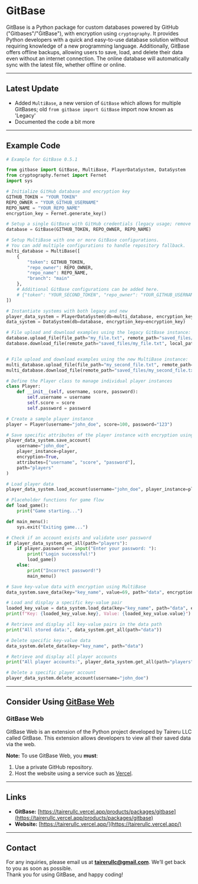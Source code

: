 # GitBase

GitBase is a Python package for custom databases powered by GitHub ("Gitbases"/"GitBase"), with encryption using `cryptography`. It provides Python developers with a quick and easy-to-use database solution without requiring knowledge of a new programming language. Additionally, GitBase offers offline backups, allowing users to save, load, and delete their data even without an internet connection. The online database will automatically sync with the latest file, whether offline or online.

---

## Latest Update
- Added `MultiBase`, a new version of `GitBase` which allows for multiple GitBases; old `from gitbase import GitBase` import now known as 'Legacy'
- Documented the code a bit more

---

## Example Code

```python
# Example for GitBase 0.5.1

from gitbase import GitBase, MultiBase, PlayerDataSystem, DataSystem
from cryptography.fernet import Fernet
import sys

# Initialize GitHub database and encryption key
GITHUB_TOKEN = "YOUR_TOKEN"
REPO_OWNER = "YOUR_GITHUB_USERNAME"
REPO_NAME = "YOUR_REPO_NAME"
encryption_key = Fernet.generate_key()

# Setup a single GitBase with GitHub credentials (legacy usage; remove if using MultiBase)
database = GitBase(GITHUB_TOKEN, REPO_OWNER, REPO_NAME)

# Setup MultiBase with one or more GitBase configurations.
# You can add multiple configurations to handle repository fallback.
multi_database = MultiBase([
    {
        "token": GITHUB_TOKEN,
        "repo_owner": REPO_OWNER,
        "repo_name": REPO_NAME,
        "branch": "main"
    },
    # Additional GitBase configurations can be added here.
    # {"token": "YOUR_SECOND_TOKEN", "repo_owner": "YOUR_GITHUB_USERNAME", "repo_name": "YOUR_SECOND_REPO", "branch": "main"}
])

# Instantiate systems with both legacy and new
player_data_system = PlayerDataSystem(db=multi_database, encryption_key=encryption_key)
data_system = DataSystem(db=database, encryption_key=encryption_key)

# File upload and download examples using the legacy GitBase instance:
database.upload_file(file_path="my_file.txt", remote_path="saved_files/my_file.txt")
database.download_file(remote_path="saved_files/my_file.txt", local_path="files/my_file.txt")


# File upload and download examples using the new MultiBase instance:
multi_database.upload_file(file_path="my_second_file.txt", remote_path="saved_files/my_second_file.txt")
multi_database.download_file(remote_path="saved_files/my_second_file.txt", local_path="files/my_second_file.txt")

# Define the Player class to manage individual player instances
class Player:
    def __init__(self, username, score, password):
        self.username = username
        self.score = score
        self.password = password

# Create a sample player instance
player = Player(username="john_doe", score=100, password="123")

# Save specific attributes of the player instance with encryption using MultiBase
player_data_system.save_account(
    username="john_doe",
    player_instance=player,
    encryption=True,
    attributes=["username", "score", "password"],
    path="players"
)

# Load player data
player_data_system.load_account(username="john_doe", player_instance=player, encryption=True)

# Placeholder functions for game flow
def load_game():
    print("Game starting...")

def main_menu():
    sys.exit("Exiting game...")

# Check if an account exists and validate user password
if player_data_system.get_all(path="players"):
    if player.password == input("Enter your password: "):
        print("Login successful!")
        load_game()
    else:
        print("Incorrect password!")
        main_menu()

# Save key-value data with encryption using MultiBase
data_system.save_data(key="key_name", value=69, path="data", encryption=True)

# Load and display a specific key-value pair
loaded_key_value = data_system.load_data(key="key_name", path="data", encryption=True)
print(f"Key: {loaded_key_value.key}, Value: {loaded_key_value.value}")

# Retrieve and display all key-value pairs in the data path
print("All stored data:", data_system.get_all(path="data"))

# Delete specific key-value data
data_system.delete_data(key="key_name", path="data")

# Retrieve and display all player accounts
print("All player accounts:", player_data_system.get_all(path="players"))

# Delete a specific player account
player_data_system.delete_account(username="john_doe")
```

---

## Consider Using [GitBase Web](https://tairerullc.vercel.app/products/extensions/gitbase-web)

### GitBase Web
GitBase Web is an extension of the Python project developed by Taireru LLC called GitBase. This extension allows developers to view all their saved data via the web. 

**Note:** To use GitBase Web, you **must**:
1. Use a private GitHub repository.
2. Host the website using a service such as [Vercel](https://vercel.com).

---

## Links
- **GitBase:** [https://tairerullc.vercel.app/products/packages/gitbase](https://tairerullc.vercel.app/products/packages/gitbase)
- **Website:** [https://tairerullc.vercel.app/](https://tairerullc.vercel.app/)

---

## Contact
For any inquiries, please email us at **tairerullc@gmail.com**. We’ll get back to you as soon as possible.  
Thank you for using GitBase, and happy coding!